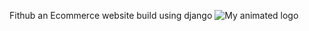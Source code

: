 Fithub
an Ecommerce website build using django 
![My animated logo](assets/Screenshot (383))
<!-- <img src="assets/Screenshot (383).png" width="128"/> -->

